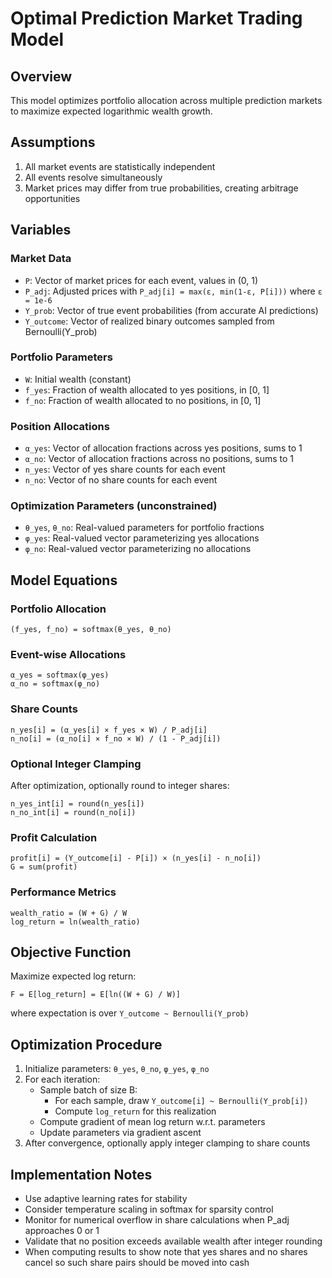 # Optimal Prediction Market Trading Model

## Overview
This model optimizes portfolio allocation across multiple prediction markets to maximize expected logarithmic wealth growth.

## Assumptions
1. All market events are statistically independent
2. All events resolve simultaneously
3. Market prices may differ from true probabilities, creating arbitrage opportunities

## Variables

### Market Data
- `P`: Vector of market prices for each event, values in (0, 1)
- `P_adj`: Adjusted prices with `P_adj[i] = max(ε, min(1-ε, P[i]))` where `ε = 1e-6`
- `Y_prob`: Vector of true event probabilities (from accurate AI predictions)
- `Y_outcome`: Vector of realized binary outcomes sampled from Bernoulli(Y_prob)

### Portfolio Parameters
- `W`: Initial wealth (constant)
- `f_yes`: Fraction of wealth allocated to yes positions, in [0, 1]
- `f_no`: Fraction of wealth allocated to no positions, in [0, 1]  

### Position Allocations
- `α_yes`: Vector of allocation fractions across yes positions, sums to 1
- `α_no`: Vector of allocation fractions across no positions, sums to 1
- `n_yes`: Vector of yes share counts for each event
- `n_no`: Vector of no share counts for each event

### Optimization Parameters (unconstrained)
- `θ_yes`, `θ_no`: Real-valued parameters for portfolio fractions
- `φ_yes`: Real-valued vector parameterizing yes allocations
- `φ_no`: Real-valued vector parameterizing no allocations

## Model Equations

### Portfolio Allocation
```
(f_yes, f_no) = softmax(θ_yes, θ_no)
```

### Event-wise Allocations
```
α_yes = softmax(φ_yes)
α_no = softmax(φ_no)
```

### Share Counts
```
n_yes[i] = (α_yes[i] × f_yes × W) / P_adj[i]
n_no[i] = (α_no[i] × f_no × W) / (1 - P_adj[i])
```

### Optional Integer Clamping
After optimization, optionally round to integer shares:
```
n_yes_int[i] = round(n_yes[i])
n_no_int[i] = round(n_no[i])
```

### Profit Calculation
```
profit[i] = (Y_outcome[i] - P[i]) × (n_yes[i] - n_no[i])
G = sum(profit)
```

### Performance Metrics
```
wealth_ratio = (W + G) / W
log_return = ln(wealth_ratio)
```

## Objective Function
Maximize expected log return:
```
F = E[log_return] = E[ln((W + G) / W)]
```
where expectation is over `Y_outcome ~ Bernoulli(Y_prob)`

## Optimization Procedure
1. Initialize parameters: `θ_yes`, `θ_no`, `φ_yes`, `φ_no`
2. For each iteration:
   - Sample batch of size B:
     - For each sample, draw `Y_outcome[i] ~ Bernoulli(Y_prob[i])`
     - Compute `log_return` for this realization
   - Compute gradient of mean log return w.r.t. parameters
   - Update parameters via gradient ascent
3. After convergence, optionally apply integer clamping to share counts

## Implementation Notes
- Use adaptive learning rates for stability
- Consider temperature scaling in softmax for sparsity control
- Monitor for numerical overflow in share calculations when P_adj approaches 0 or 1
- Validate that no position exceeds available wealth after integer rounding
- When computing results to show note that yes shares and no shares cancel so such share pairs should be moved into cash